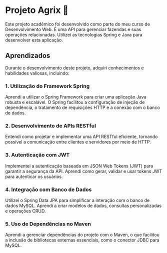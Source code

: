 # Projeto Agrix 🚜

Este projeto acadêmico foi desenvolvido como parte do meu curso de Desenvolvimento Web. É uma API para gerenciar fazendas e suas operações relacionadas. Utilizei as tecnologias Spring e Java para desenvolver esta aplicação.

## Aprendizados

Durante o desenvolvimento deste projeto, adquiri conhecimentos e habilidades valiosas, incluindo:

### 1. Utilização do Framework Spring

Aprendi a utilizar o Spring Framework para criar uma aplicação Java robusta e escalável. O Spring facilitou a configuração de injeção de dependência, o tratamento de requisições HTTP e a conexão com o banco de dados.

### 2. Desenvolvimento de APIs RESTful

Entendi como projetar e implementar uma API RESTful eficiente, tornando possível a comunicação entre clientes e servidores por meio de HTTP.

### 3. Autenticação com JWT

Implementei a autenticação baseada em JSON Web Tokens (JWT) para garantir a segurança da API. Aprendi como gerar, validar e usar tokens JWT para autenticar os usuários.

### 4. Integração com Banco de Dados

Utilizei o Spring Data JPA para simplificar a interação com o banco de dados MySQL. Aprendi a criar modelos de dados, consultas personalizadas e operações CRUD.

### 5. Uso de Dependências no Maven

Aprendi a gerenciar dependências do projeto com o Maven, o que facilitou a inclusão de bibliotecas externas essenciais, como o conector JDBC para MySQL.

